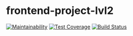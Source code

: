 # frontend-project-lvl2

[![Maintainability](https://api.codeclimate.com/v1/badges/a4920490021475b7f668/maintainability)](https://codeclimate.com/github/popkovandrey/frontend-project-lvl2/maintainability)
[![Test Coverage](https://api.codeclimate.com/v1/badges/a4920490021475b7f668/test_coverage)](https://codeclimate.com/github/popkovandrey/frontend-project-lvl2/test_coverage)
[![Build Status](https://travis-ci.org/popkovandrey/frontend-project-lvl2.svg?branch=master)](https://travis-ci.org/popkovandrey/frontend-project-lvl2)
